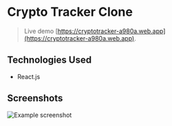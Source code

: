 # Crypto Tracker Clone
> Live demo [https://cryptotracker-a980a.web.app](https://cryptotracker-a980a.web.app). <!-- If you have the project hosted somewhere, include the link here. -->

## Technologies Used
- React.js

## Screenshots
![Example screenshot](https://portfoliomohak.web.app/static/media/crypto_tracker.67cf2cdc.png)
<!-- If you have screenshots you'd like to share, include them here. -->



